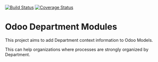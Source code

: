 [![Build Status](https://travis-ci.org/OCA/department?branch=master)](https://travis-ci.org/OCA/department)
[![Coverage Status](https://img.shields.io/coveralls/OCA/department)](https://coveralls.io/r/OCA/department?branch=master)

Odoo Department Modules
=======================

This project aims to add Department context information to Odoo Models.

This can help organizations where processes are strongly organized by Department.
